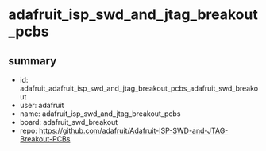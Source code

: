 # adafruit_isp_swd_and_jtag_breakout_pcbs
 
## summary 
* id: adafruit_adafruit_isp_swd_and_jtag_breakout_pcbs_adafruit_swd_breakout
* user: adafruit
* name: adafruit_isp_swd_and_jtag_breakout_pcbs
* board: adafruit_swd_breakout
* repo: https://github.com/adafruit/Adafruit-ISP-SWD-and-JTAG-Breakout-PCBs








